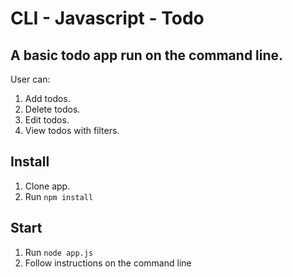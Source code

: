 # CLI - Javascript - Todo

## A basic todo app run on the command line.
User can:
1. Add todos.
2. Delete todos.
3. Edit todos.
4. View todos with filters.

## Install
1. Clone app.
2. Run `npm install`

## Start
1. Run `node app.js`
2. Follow instructions on the command line

